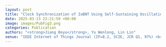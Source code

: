 ```yaml
---
layout: post
title: "Clock Synchronization of IoBNT Using Self-Sustaining Oscillations via Protein Circuit Design"
date: 2025-03-13 22:21:59 +00:00
image: images/PubFig3.png
categories: Publication
authors: "<strong>Jiang Boyu</strong>, Yu Wenlong, Lin Lin"
venue: "IEEE Internet of Things Journal (IF=8.2, SCIE, JCR Q1, 97%) <br> Under Review"
---
```


